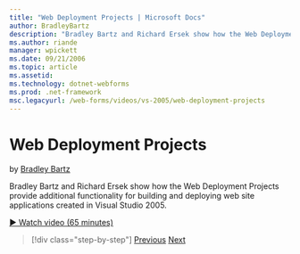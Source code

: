 ```yaml
---
title: "Web Deployment Projects | Microsoft Docs"
author: BradleyBartz
description: "Bradley Bartz and Richard Ersek show how the Web Deployment Projects provide additional functionality for building and deploying web site applications create..."
ms.author: riande
manager: wpickett
ms.date: 09/21/2006
ms.topic: article
ms.assetid: 
ms.technology: dotnet-webforms
ms.prod: .net-framework
msc.legacyurl: /web-forms/videos/vs-2005/web-deployment-projects
---
```

Web Deployment Projects
====================
by [Bradley Bartz](https://github.com/BradleyBartz)

Bradley Bartz and Richard Ersek show how the Web Deployment Projects provide additional functionality for building and deploying web site applications created in Visual Studio 2005.

[&#9654; Watch video (65 minutes)](https://channel9.msdn.com/Blogs/ASP-NET-Site-Videos/web-deployment-projects)

>[!div class="step-by-step"]
[Previous](how-do-i-enable-code-coverage-and-profiling-in-production-applications.md)
[Next](web-application-projects-web-deployment-projects.md)